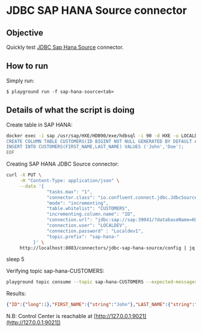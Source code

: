 # JDBC SAP HANA Source connector



## Objective

Quickly test [JDBC Sap Hana Source](https://docs.confluent.io/current/connect/kafka-connect-jdbc/source-connector) connector.


## How to run

Simply run:

```
$ playground run -f sap-hana-source<tab>
```

## Details of what the script is doing

Create table in SAP HANA:

```bash
docker exec -i sap /usr/sap/HXE/HDB90/exe/hdbsql -i 90 -d HXE -u LOCALDEV -p Localdev1  > /tmp/result.log  2>&1 <<-EOF
CREATE COLUMN TABLE CUSTOMERS(ID BIGINT NOT NULL GENERATED BY DEFAULT AS IDENTITY,FIRST_NAME VARCHAR(30),LAST_NAME VARCHAR(30));
INSERT INTO CUSTOMERS(FIRST_NAME,LAST_NAME) VALUES ('John','Doe');
EOF
```

Creating SAP HANA JDBC Source connector:

```bash
curl -X PUT \
     -H "Content-Type: application/json" \
     --data '{
               "tasks.max": "1",
               "connector.class": "io.confluent.connect.jdbc.JdbcSourceConnector",
               "mode": "incrementing",
               "table.whitelist": "CUSTOMERS",
               "incrementing.column.name": "ID",
               "connection.url": "jdbc:sap://sap:39041/?databaseName=HXE&reconnect=true&statementCacheSize=512",
               "connection.user": "LOCALDEV",
               "connection.password" : "Localdev1",
               "topic.prefix": "sap-hana-"
          }' \
     http://localhost:8083/connectors/jdbc-sap-hana-source/config | jq .
```

sleep 5

Verifying topic sap-hana-CUSTOMERS:

```bash
playground topic consume --topic sap-hana-CUSTOMERS --expected-messages 1
```

Results:

```json
{"ID":{"long":1},"FIRST_NAME":{"string":"John"},"LAST_NAME":{"string":"Doe"}}
```

N.B: Control Center is reachable at [http://127.0.0.1:9021](http://127.0.0.1:9021])
